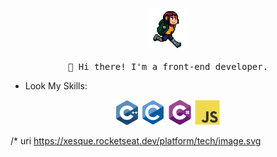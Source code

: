 <p align="center">
  <img src="/images/run.gif" width="65px">
  <br><br>
  <samp>
    👋 Hi there! I'm a front-end developer.
  </samp>
</p>

- Look My Skills:

<div align="center">
  <img src='/images/c++.svg' width='35'/>
  <img src='/images/c-original.svg' width='40'/>
  <img src='/images/csharp.svg' width='40'/>
  <img src='/images/js.svg' width='40'/>
</div>

/*
uri
https://xesque.rocketseat.dev/platform/tech/image.svg
